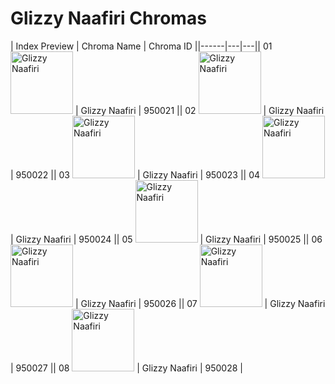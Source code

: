 # Glizzy Naafiri Chromas

| Index  Preview | Chroma Name | Chroma ID ||------|---|---|| 01  <img src='https://raw.communitydragon.org/latest/plugins/rcp-be-lol-game-data/global/default/v1/champion-chroma-images/950/950021.png' alt='Glizzy Naafiri' width='100'> | Glizzy Naafiri | 950021 || 02  <img src='https://raw.communitydragon.org/latest/plugins/rcp-be-lol-game-data/global/default/v1/champion-chroma-images/950/950022.png' alt='Glizzy Naafiri' width='100'> | Glizzy Naafiri | 950022 || 03  <img src='https://raw.communitydragon.org/latest/plugins/rcp-be-lol-game-data/global/default/v1/champion-chroma-images/950/950023.png' alt='Glizzy Naafiri' width='100'> | Glizzy Naafiri | 950023 || 04  <img src='https://raw.communitydragon.org/latest/plugins/rcp-be-lol-game-data/global/default/v1/champion-chroma-images/950/950024.png' alt='Glizzy Naafiri' width='100'> | Glizzy Naafiri | 950024 || 05  <img src='https://raw.communitydragon.org/latest/plugins/rcp-be-lol-game-data/global/default/v1/champion-chroma-images/950/950025.png' alt='Glizzy Naafiri' width='100'> | Glizzy Naafiri | 950025 || 06  <img src='https://raw.communitydragon.org/latest/plugins/rcp-be-lol-game-data/global/default/v1/champion-chroma-images/950/950026.png' alt='Glizzy Naafiri' width='100'> | Glizzy Naafiri | 950026 || 07  <img src='https://raw.communitydragon.org/latest/plugins/rcp-be-lol-game-data/global/default/v1/champion-chroma-images/950/950027.png' alt='Glizzy Naafiri' width='100'> | Glizzy Naafiri | 950027 || 08  <img src='https://raw.communitydragon.org/latest/plugins/rcp-be-lol-game-data/global/default/v1/champion-chroma-images/950/950028.png' alt='Glizzy Naafiri' width='100'> | Glizzy Naafiri | 950028 |